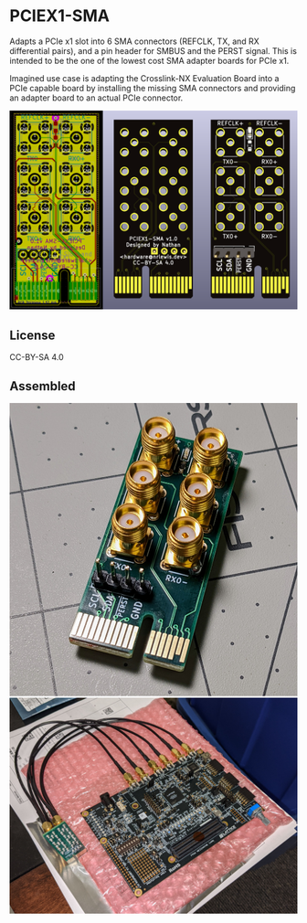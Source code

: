 # PCIEX1-SMA

Adapts a PCIe x1 slot into 6 SMA connectors (REFCLK, TX, and RX differential pairs), and a pin header for SMBUS and the PERST signal. This is intended to be the one of the lowest cost SMA adapter boards for PCIe x1.

Imagined use case is adapting the Crosslink-NX Evaluation Board into a PCIe capable board by installing the missing SMA connectors and providing an adapter board to an actual PCIe connector.

![Picture](/Assets/PCIEX1-SMA.png)

## License

CC-BY-SA 4.0

## Assembled
![Assembled](/Assets/Assembled.jpg)
![FPGA](/Assets/Lattice-Crosslink-NX-EVN.jpg)


